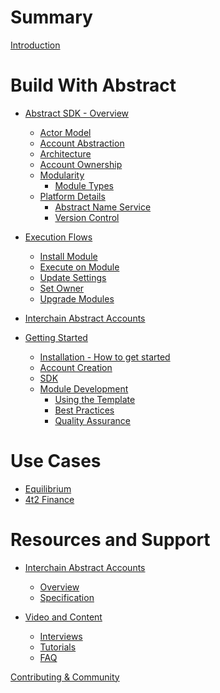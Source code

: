 # Summary

[Introduction](intro.md)

# Build With Abstract

- [Abstract SDK - Overview](./sdk/abstract_sdk.md)
  - [Actor Model](./sdk/actor_model.md)
  - [Account Abstraction](./sdk/account_abstraction.md)
  - [Architecture](./sdk/architecture.md)
  - [Account Ownership](./sdk/ownership.md)
  - [Modularity](./sdk/modularity.md)
	  - [Module Types](module_types.md)
  - [Platform Details](./platform/index.md)
	  - [Abstract Name Service](./platform/ans.md)
	  - [Version Control](./platform/version_control.md)
- [Execution Flows]()
	- [Install Module](flows/manager/install_module.md)
	- [Execute on Module](./flows/exec_on_module)
	- [Update Settings](update_settings.md)
	- [Set Owner](/flows/set_owner.md)
	- [Upgrade Modules](upgrade_modules.md)
- [Interchain Abstract Accounts]()

- [Getting Started](./get_started/index.md)
  - [Installation - How to get started](./get_started/installation.md)
  - [Account Creation](./get_started/account_creation.md)
  - [SDK](./get_started/sdk.md)
  - [Module Development](./get_started/module_development.md)
    - [Using the Template]()
    - [Best Practices]()
    - [Quality Assurance]()

# Use Cases

  - [Equilibrium]()
  - [4t2 Finance]()

# Resources and Support

- [Interchain Abstract Accounts](./ibc/index.md)
  - [Overview](./ibc/overview.md)
  - [Specification](./ibc/spec.md)

- [Video and Content](./video_and_content/index.md)
  - [Interviews](./video_and_content/interviews.md)
  - [Tutorials](./video_and_content/tutorials.md)
  - [FAQ](./video_and_content/faq.md)

[Contributing & Community](./contributing.md)


<!-- -Introduction
   -Brief overview of Abstract and its core principles.
   -Account Abstraction
   -Architecture
   -Modules - overview of modular architecture
   -Governance
   -Value Proposition - Overview of benefits for developers

-Getting Started
   -Installation - guide to get started with Abstraction
   -Account Creation
   -SDK
   -Module Development
       -Create, deploy, and integrate
       -Best practices

-Use Cases
   -Equilibrium/4t2 example
   -Inspiration and guidance for developers to explore new possibilities with Abstract.

-Resources and Support
   -Additional documentation, tutorials, guides
   -Contributing/Community
   -FAQ
   -Discord/Abstract links -->